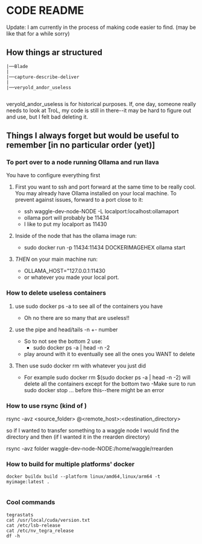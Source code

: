 # CODE README 

Update: I am currently in the process of making code easier to find. (may be like that for a while sorry)

## How things ar structured

```
|──Blade
|
|──capture-describe-deliver
|
|──veryold_andor_useless


```

veryold_andor_useless is for historical purposes. If, one day, someone really needs to look at TroL, my code is still in there--it may be hard to figure out and use, but I felt bad deleting it. 
## Things I always forget but would be useful to remember [in no particular order (yet)]

### To port over to a node running Ollama and run llava
You have to configure everything first


1. First you want to ssh and port forward at the same time to be really cool. You may already have Ollama installed on your local machine. To prevent against issues, forward to a port close to it:
    - ssh waggle-dev-node-NODE -L localport:localhost:ollamaport
    - ollama port will probably be 11434
    - I like to put my localport as 11430

2. Inside of the node that has the ollama image run: 
    - sudo docker run -p 11434:11434 DOCKERIMAGEHEX ollama start

3. *THEN* on your main machine run:
    - OLLAMA_HOST="127.0.0.1:11430
    - or whatever you made your local port. 

### How to delete useless containers 

1. use sudo docker ps -a to see all of the containers you have  
    - Oh no there are so many that are useless!!

2. use the pipe and head/tails -n +- number
    - So to not see the bottom 2 use: 
        - sudo docker ps -a | head -n -2
    - play around with it to eventually see all the ones you WANT to delete

3. Then use sudo docker rm with whatever you just did
    - For example sudo docker rm $(sudo docker ps -a | head -n -2) will delete all the containers except for the bottom two
    -Make sure to run sudo docker stop ... before this--there might be an error

### How to use rsync (kind of )

rsync -avz <source_folder> <user>@<remote_host>:<destination_directory>

so if I wanted to transfer something to a waggle node I would find the directory and then (if I wanted it in the rrearden directory) 

rsync -avz folder waggle-dev-node-NODE:/home/waggle/rrearden 


### How to build for multiple platforms' docker

```
docker buildx build --platform linux/amd64,linux/arm64 -t myimage:latest .


```

### Cool  commands

```
tegrastats
cat /usr/local/cuda/version.txt
cat /etc/lsb-release
cat /etc/nv_tegra_release
df -h
```



